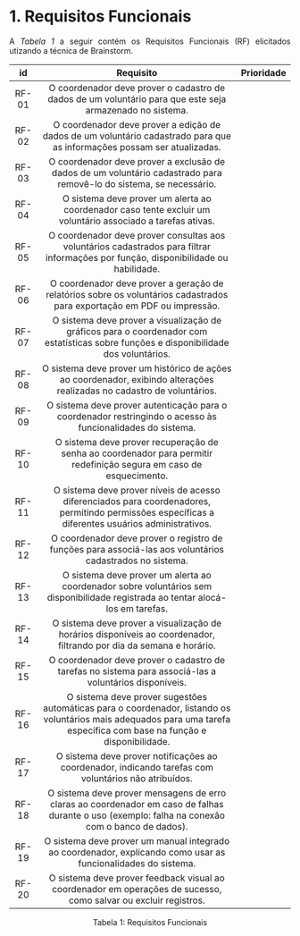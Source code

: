 # 1. Requisitos Funcionais

<p align="justify">A <i>Tabela 1</i> a seguir contém os Requisitos Funcionais (RF) elicitados utizando a técnica de Brainstorm.</p>

| id |                                Requisito                                 | Prioridade |
| :-------:| :-----------------------------------------------------------------------: | :--: |
| RF-01| O coordenador deve prover o cadastro de dados de um voluntário para que este seja armazenado no sistema.|
| RF-02| O coordenador deve prover a edição de dados de um voluntário cadastrado para que as informações possam ser atualizadas.|
| RF-03| O coordenador deve prover a exclusão de dados de um voluntário cadastrado para removê-lo do sistema, se necessário.|
| RF-04| O sistema deve prover um alerta ao coordenador caso tente excluir um voluntário associado a tarefas ativas.|
| RF-05| O coordenador deve prover consultas aos voluntários cadastrados para filtrar informações por função, disponibilidade ou habilidade.|
| RF-06| O coordenador deve prover a geração de relatórios sobre os voluntários cadastrados para exportação em PDF ou impressão.|
| RF-07| O sistema deve prover a visualização de gráficos para o coordenador com estatísticas sobre funções e disponibilidade dos voluntários.|
| RF-08| O sistema deve prover um histórico de ações ao coordenador, exibindo alterações realizadas no cadastro de voluntários.|
| RF-09| O sistema deve prover autenticação para o coordenador restringindo o acesso às funcionalidades do sistema.|
| RF-10| O sistema deve prover recuperação de senha ao coordenador para permitir redefinição segura em caso de esquecimento.|
| RF-11| O sistema deve prover níveis de acesso diferenciados para coordenadores, permitindo permissões específicas a diferentes usuários administrativos.|
| RF-12| O coordenador deve prover o registro de funções para associá-las aos voluntários cadastrados no sistema.|
| RF-13| O sistema deve prover um alerta ao coordenador sobre voluntários sem disponibilidade registrada ao tentar alocá-los em tarefas.|
| RF-14| O sistema deve prover a visualização de horários disponíveis ao coordenador, filtrando por dia da semana e horário.|
| RF-15| O coordenador deve prover o cadastro de tarefas no sistema para associá-las a voluntários disponíveis.|
| RF-16| O sistema deve prover sugestões automáticas para o coordenador, listando os voluntários mais adequados para uma tarefa específica com base na função e disponibilidade.|
| RF-17| O sistema deve prover notificações ao coordenador, indicando tarefas com voluntários não atribuídos.|
| RF-18| O sistema deve prover mensagens de erro claras ao coordenador em caso de falhas durante o uso (exemplo: falha na conexão com o banco de dados).|
| RF-19| O sistema deve prover um manual integrado ao coordenador, explicando como usar as funcionalidades do sistema.|
| RF-20| O sistema deve prover feedback visual ao coordenador em operações de sucesso, como salvar ou excluir registros.|

<div style="text-align: center">
<p>Tabela 1: Requisitos Funcionais</p>
</div>
